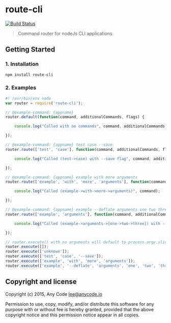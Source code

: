 # route-cli

[![Build Status](https://travis-ci.org/any-code/route-cli.svg?branch=master)](https://travis-ci.org/any-code/route-cli)

> Command router for nodeJs CLI applications 

## Getting Started

### 1. Installation

``` bash
npm install route-cli
```

### 2. Examples

``` javascript
#! /usr/bin/env node
var router = require('route-cli');

// @example-command: {appname}
router.default(function(command, additionalCommands, flags) {

    console.log("Called with no commands", command, additionalCommands, flags);

});

// @example-command: {appname} test case --save
router.route(['test', 'case'], function(command, additionalCommands, flags) {

    console.log("Called (test->case) with --save flag", command, additionalCommands, flags);

});

// @example-command: {appname} example with more arguments
router.route(['example', 'with', 'more', 'arguments'], function(command) {

    console.log("Called (example->with->more->arguments)", command);

});

// @example-command: {appname} example --deflate arguments one two three
router.route(['example', 'arguments'], function(command, additionalCommands, flags) {

    console.log("Called (example->arguments->[one->two->three]) with --deflate flag", command, additionalCommands, flags);

});

// router.execute() with no arguments will default to process.argv.slice(2)
router.execute([]);
router.execute(['unknown']);
router.execute(['test', 'case', '--save']);
router.execute(['example', 'with', 'more', 'arguments']);
router.execute(['example', '--deflate', 'arguments', 'one', 'two', 'three']);
```

## Copyright and license
Copyright (c) 2015, Any Code <lee@anycode.io>

Permission to use, copy, modify, and/or distribute this software for any
purpose with or without fee is hereby granted, provided that the above
copyright notice and this permission notice appear in all copies.
